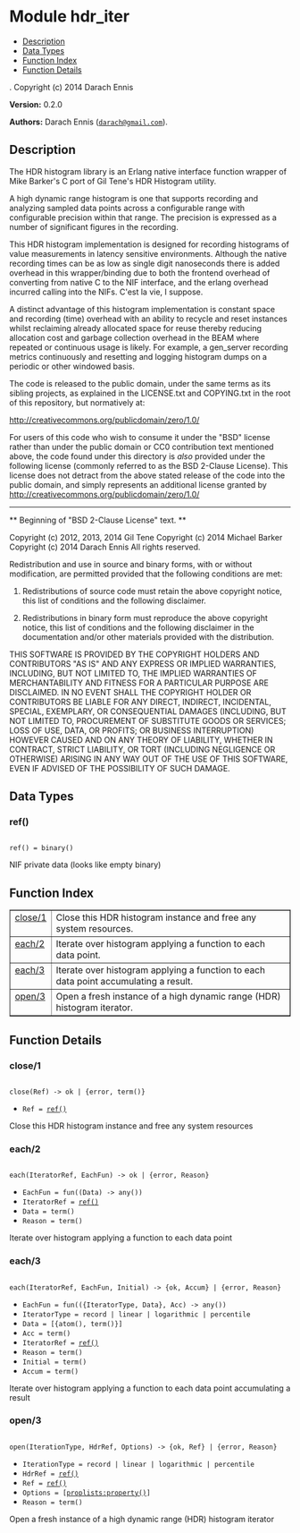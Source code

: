 

# Module hdr_iter #
* [Description](#description)
* [Data Types](#types)
* [Function Index](#index)
* [Function Details](#functions)


.
Copyright (c) 2014 Darach Ennis

__Version:__ 0.2.0


__Authors:__ Darach Ennis ([`darach@gmail.com`](mailto:darach@gmail.com)).
<a name="description"></a>

## Description ##

The HDR histogram library is an Erlang native interface function wrapper of
Mike Barker's C port of Gil Tene's HDR Histogram utility.

A high dynamic range histogram is one that supports recording and analyzing
sampled data points across a configurable range with configurable precision
within that range. The precision is expressed as a number of significant
figures in the recording.



This HDR histogram implementation is designed for recording histograms of
value measurements in latency sensitive environments. Although the native
recording times can be as low as single digit nanoseconds there is added
overhead in this wrapper/binding due to both the frontend overhead of converting
from native C to the NIF interface, and the erlang overhead incurred calling
into the NIFs. C'est la vie, I suppose.



A distinct advantage of this histogram implementation is constant space and
recording (time) overhead with an ability to recycle and reset instances whilst
reclaiming already allocated space for reuse thereby reducing allocation cost
and garbage collection overhead in the BEAM where repeated or continuous usage
is likely. For example, a gen_server recording metrics continuously and resetting
and logging histogram dumps on a periodic or other windowed basis.



The code is released to the public domain, under the same terms as its
sibling projects, as explained in the LICENSE.txt and COPYING.txt in the
root of this repository, but normatively at:



http://creativecommons.org/publicdomain/zero/1.0/



For users of this code who wish to consume it under the "BSD" license
rather than under the public domain or CC0 contribution text mentioned
above, the code found under this directory is *also* provided under the
following license (commonly referred to as the BSD 2-Clause License). This
license does not detract from the above stated release of the code into
the public domain, and simply represents an additional license granted by
http://creativecommons.org/publicdomain/zero/1.0/



-----------------------------------------------------------------------------
** Beginning of "BSD 2-Clause License" text. **



Copyright (c) 2012, 2013, 2014 Gil Tene
Copyright (c) 2014 Michael Barker
Copyright (c) 2014 Darach Ennis
All rights reserved.



Redistribution and use in source and binary forms, with or without
modification, are permitted provided that the following conditions are met:



1. Redistributions of source code must retain the above copyright notice,
this list of conditions and the following disclaimer.



2. Redistributions in binary form must reproduce the above copyright notice,
this list of conditions and the following disclaimer in the documentation
and/or other materials provided with the distribution.


THIS SOFTWARE IS PROVIDED BY THE COPYRIGHT HOLDERS AND CONTRIBUTORS "AS IS"
AND ANY EXPRESS OR IMPLIED WARRANTIES, INCLUDING, BUT NOT LIMITED TO, THE
IMPLIED WARRANTIES OF MERCHANTABILITY AND FITNESS FOR A PARTICULAR PURPOSE
ARE DISCLAIMED. IN NO EVENT SHALL THE COPYRIGHT HOLDER OR CONTRIBUTORS BE
LIABLE FOR ANY DIRECT, INDIRECT, INCIDENTAL, SPECIAL, EXEMPLARY, OR
CONSEQUENTIAL DAMAGES (INCLUDING, BUT NOT LIMITED TO, PROCUREMENT OF
SUBSTITUTE GOODS OR SERVICES; LOSS OF USE, DATA, OR PROFITS; OR BUSINESS
INTERRUPTION) HOWEVER CAUSED AND ON ANY THEORY OF LIABILITY, WHETHER IN
CONTRACT, STRICT LIABILITY, OR TORT (INCLUDING NEGLIGENCE OR OTHERWISE)
ARISING IN ANY WAY OUT OF THE USE OF THIS SOFTWARE, EVEN IF ADVISED OF
THE POSSIBILITY OF SUCH DAMAGE.

<a name="types"></a>

## Data Types ##




### <a name="type-ref">ref()</a> ###



<pre><code>
ref() = binary()
</code></pre>



  NIF private data (looks like empty binary)
<a name="index"></a>

## Function Index ##


<table width="100%" border="1" cellspacing="0" cellpadding="2" summary="function index"><tr><td valign="top"><a href="#close-1">close/1</a></td><td>Close this HDR histogram instance and free any system resources.</td></tr><tr><td valign="top"><a href="#each-2">each/2</a></td><td>Iterate over histogram applying a function to each data point.</td></tr><tr><td valign="top"><a href="#each-3">each/3</a></td><td>Iterate over histogram applying a function to each data point accumulating a result.</td></tr><tr><td valign="top"><a href="#open-3">open/3</a></td><td>Open a fresh instance of a high dynamic range (HDR) histogram iterator.</td></tr></table>


<a name="functions"></a>

## Function Details ##

<a name="close-1"></a>

### close/1 ###


<pre><code>
close(Ref) -&gt; ok | {error, term()}
</code></pre>

<ul class="definitions"><li><code>Ref = <a href="#type-ref">ref()</a></code></li></ul>

Close this HDR histogram instance and free any system resources
<a name="each-2"></a>

### each/2 ###


<pre><code>
each(IteratorRef, EachFun) -&gt; ok | {error, Reason}
</code></pre>

<ul class="definitions"><li><code>EachFun = fun((Data) -&gt; any())</code></li><li><code>IteratorRef = <a href="#type-ref">ref()</a></code></li><li><code>Data = term()</code></li><li><code>Reason = term()</code></li></ul>

Iterate over histogram applying a function to each data point
<a name="each-3"></a>

### each/3 ###


<pre><code>
each(IteratorRef, EachFun, Initial) -&gt; {ok, Accum} | {error, Reason}
</code></pre>

<ul class="definitions"><li><code>EachFun = fun(({IteratorType, Data}, Acc) -&gt; any())</code></li><li><code>IteratorType = record | linear | logarithmic | percentile</code></li><li><code>Data = [{atom(), term()}]</code></li><li><code>Acc = term()</code></li><li><code>IteratorRef = <a href="#type-ref">ref()</a></code></li><li><code>Reason = term()</code></li><li><code>Initial = term()</code></li><li><code>Accum = term()</code></li></ul>

Iterate over histogram applying a function to each data point accumulating a result
<a name="open-3"></a>

### open/3 ###


<pre><code>
open(IterationType, HdrRef, Options) -&gt; {ok, Ref} | {error, Reason}
</code></pre>

<ul class="definitions"><li><code>IterationType = record | linear | logarithmic | percentile</code></li><li><code>HdrRef = <a href="#type-ref">ref()</a></code></li><li><code>Ref = <a href="#type-ref">ref()</a></code></li><li><code>Options = [<a href="proplists.md#type-property">proplists:property()</a>]</code></li><li><code>Reason = term()</code></li></ul>

Open a fresh instance of a high dynamic range (HDR) histogram iterator
